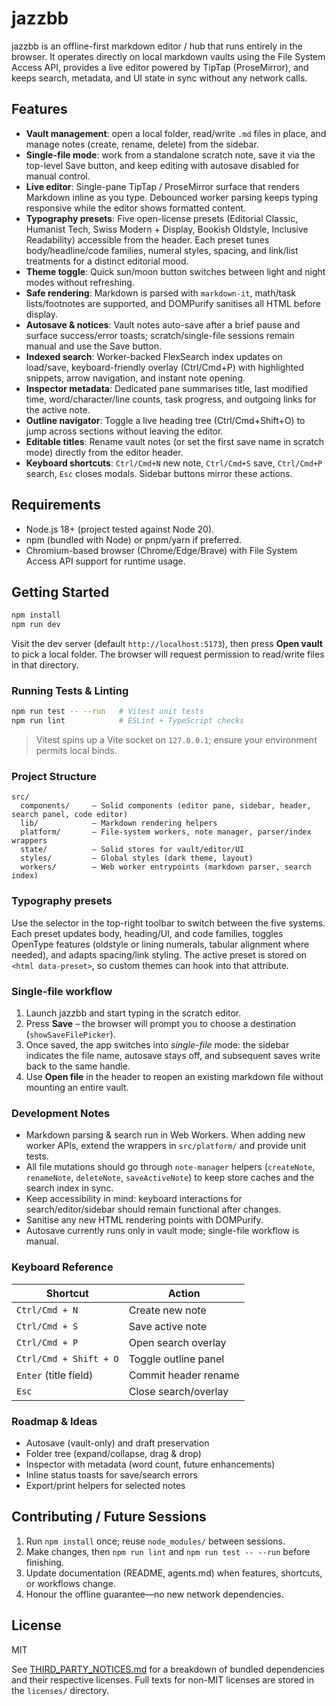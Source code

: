 # jazzbb

jazzbb is an offline-first markdown editor / hub that runs entirely in the browser. It operates directly on local markdown vaults using the File System Access API, provides a live editor powered by TipTap (ProseMirror), and keeps search, metadata, and UI state in sync without any network calls.

## Features

- **Vault management**: open a local folder, read/write `.md` files in place, and manage notes (create, rename, delete) from the sidebar.
- **Single-file mode**: work from a standalone scratch note, save it via the top-level Save button, and keep editing with autosave disabled for manual control.
- **Live editor**: Single-pane TipTap / ProseMirror surface that renders Markdown inline as you type. Debounced worker parsing keeps typing responsive while the editor shows formatted content.
- **Typography presets**: Five open-license presets (Editorial Classic, Humanist Tech, Swiss Modern + Display, Bookish Oldstyle, Inclusive Readability) accessible from the header. Each preset tunes body/headline/code families, numeral styles, spacing, and link/list treatments for a distinct editorial mood.
- **Theme toggle**: Quick sun/moon button switches between light and night modes without refreshing.
- **Safe rendering**: Markdown is parsed with `markdown-it`, math/task lists/footnotes are supported, and DOMPurify sanitises all HTML before display.
- **Autosave & notices**: Vault notes auto-save after a brief pause and surface success/error toasts; scratch/single-file sessions remain manual and use the Save button.
- **Indexed search**: Worker-backed FlexSearch index updates on load/save, keyboard-friendly overlay (Ctrl/Cmd+P) with highlighted snippets, arrow navigation, and instant note opening.
- **Inspector metadata**: Dedicated pane summarises title, last modified time, word/character/line counts, task progress, and outgoing links for the active note.
- **Outline navigator**: Toggle a live heading tree (Ctrl/Cmd+Shift+O) to jump across sections without leaving the editor.
- **Editable titles**: Rename vault notes (or set the first save name in scratch mode) directly from the editor header.
- **Keyboard shortcuts**: `Ctrl/Cmd+N` new note, `Ctrl/Cmd+S` save, `Ctrl/Cmd+P` search, `Esc` closes modals. Sidebar buttons mirror these actions.

## Requirements

- Node.js 18+ (project tested against Node 20).
- npm (bundled with Node) or pnpm/yarn if preferred.
- Chromium-based browser (Chrome/Edge/Brave) with File System Access API support for runtime usage.

## Getting Started

```bash
npm install
npm run dev
```

Visit the dev server (default `http://localhost:5173`), then press **Open vault** to pick a local folder. The browser will request permission to read/write files in that directory.

### Running Tests & Linting

```bash
npm run test -- --run   # Vitest unit tests
npm run lint            # ESLint + TypeScript checks
```

> Vitest spins up a Vite socket on `127.0.0.1`; ensure your environment permits local binds.

### Project Structure

```
src/
  components/     – Solid components (editor pane, sidebar, header, search panel, code editor)
  lib/            – Markdown rendering helpers
  platform/       – File-system workers, note manager, parser/index wrappers
  state/          – Solid stores for vault/editor/UI
  styles/         – Global styles (dark theme, layout)
  workers/        – Web worker entrypoints (markdown parser, search index)
```

### Typography presets

Use the selector in the top-right toolbar to switch between the five systems. Each preset updates body, heading/UI, and code families, toggles OpenType features (oldstyle or lining numerals, tabular alignment where needed), and adapts spacing/link styling. The active preset is stored on `<html data-preset>`, so custom themes can hook into that attribute.

### Single-file workflow

1. Launch jazzbb and start typing in the scratch editor.
2. Press **Save** – the browser will prompt you to choose a destination (`showSaveFilePicker`).
3. Once saved, the app switches into *single-file* mode: the sidebar indicates the file name, autosave stays off, and subsequent saves write back to the same handle.
4. Use **Open file** in the header to reopen an existing markdown file without mounting an entire vault.


### Development Notes

- Markdown parsing & search run in Web Workers. When adding new worker APIs, extend the wrappers in `src/platform/` and provide unit tests.
- All file mutations should go through `note-manager` helpers (`createNote`, `renameNote`, `deleteNote`, `saveActiveNote`) to keep store caches and the search index in sync.
- Keep accessibility in mind: keyboard interactions for search/editor/sidebar should remain functional after changes.
- Sanitise any new HTML rendering points with DOMPurify.
- Autosave currently runs only in vault mode; single-file workflow is manual.

### Keyboard Reference

| Shortcut            | Action             |
|---------------------|--------------------|
| `Ctrl/Cmd + N`      | Create new note    |
| `Ctrl/Cmd + S`      | Save active note   |
| `Ctrl/Cmd + P`      | Open search overlay|
| `Ctrl/Cmd + Shift + O` | Toggle outline panel|
| `Enter` (title field) | Commit header rename |
| `Esc`               | Close search/overlay|

### Roadmap & Ideas

- Autosave (vault-only) and draft preservation
- Folder tree (expand/collapse, drag & drop)
- Inspector with metadata (word count, future enhancements)
- Inline status toasts for save/search errors
- Export/print helpers for selected notes

## Contributing / Future Sessions

1. Run `npm install` once; reuse `node_modules/` between sessions.
2. Make changes, then `npm run lint` and `npm run test -- --run` before finishing.
3. Update documentation (README, agents.md) when features, shortcuts, or workflows change.
4. Honour the offline guarantee—no new network dependencies.

## License

MIT

See [THIRD_PARTY_NOTICES.md](THIRD_PARTY_NOTICES.md) for a breakdown of bundled dependencies and their respective licenses. Full texts for non-MIT licenses are stored in the `licenses/` directory.
